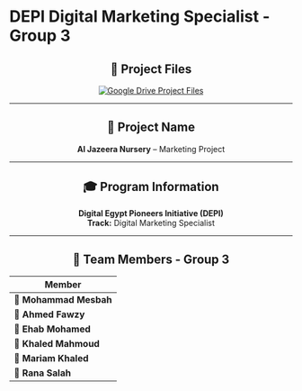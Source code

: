 #  DEPI Digital Marketing Specialist - Group 3

<div align="center">
  
## 📁 Project Files

<a href="https://drive.google.com/drive/folders/1mkW1sOUQ1IDrkCcL3yASTRuLIxcP-cMn?usp=drive_link">
  <img src="https://img.shields.io/badge/📂_Google_Drive-Access_Project_Files-4285F4?style=for-the-badge&logo=googledrive&logoColor=white" alt="Google Drive Project Files" />
</a>

---

## 🌱 Project Name
**Al Jazeera Nursery** – Marketing Project  

---

## 🎓 Program Information
**Digital Egypt Pioneers Initiative (DEPI)**  
**Track:** Digital Marketing Specialist

---

## 👥 Team Members - Group 3

| Member |
|--------|
| 🎯 **Mohammad Mesbah** |
| 🎯 **Ahmed Fawzy** |
| 🎯 **Ehab Mohamed** |
| 🎯 **Khaled Mahmoud** |
| 🎯 **Mariam Khaled** |
| 🎯 **Rana Salah** |

</div>
